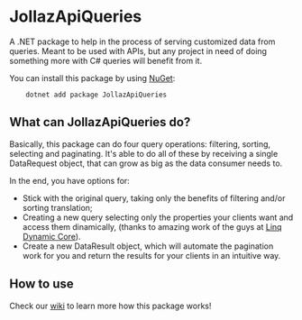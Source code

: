 # JollazApiQueries
A .NET package to help in the process of serving customized data from queries. Meant to be used with APIs, but any project in need of doing something more with C# queries will benefit from it.

You can install this package by using [NuGet](https://www.nuget.org/packages/JollazApiQueries/):

`    dotnet add package JollazApiQueries`

## What can JollazApiQueries do?
Basically, this package can do four query operations: filtering, sorting, selecting and paginating. It's able to do all of these by receiving a single DataRequest object, that can grow as big as the data consumer needs to.

In the end, you have options for:
* Stick with the original query, taking only the benefits of filtering and/or sorting translation;
* Creating a new query selecting only the properties your clients want and access them dinamically, (thanks to amazing work of the guys at [Linq Dynamic Core](https://github.com/StefH/System.Linq.Dynamic.Core)).
* Create a new DataResult object, which will automate the pagination work for you and return the results for your clients in an intuitive way.

## How to use
Check our [wiki](https://github.com/jonathanlazaro1/jollaz-api-queries/wiki) to learn more how this package works!
